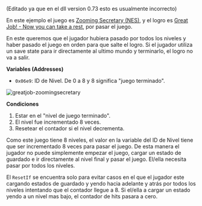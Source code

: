 (Editado ya que en el dll version 0.73 esto es usualmente incorrecto)

En este ejemplo el juego es [Zooming Secretary (NES)](http://retroachievements.org/Game/4650), y el logro es [Great Job! - Now you can take a rest](http://retroachievements.org/Achievement/55102), por pasar el juego.

En este queremos que el jugador hubiera pasado por todos los niveles y haber pasado el juego en orden para que salte el logro. Si el jugador utiliza un save state para ir directamente al ultimo mundo y terminarlo, el logro no va a salir.

**Variables (Addresses)**

- `0x06e9`: ID de Nivel. De 0 a 8 y 8 significa "juego terminado".

![greatjob-zoomingsecretary](https://user-images.githubusercontent.com/8508804/33465179-6fe458ac-d62d-11e7-8e9a-7be17c73a7a8.png)

**Condiciones**

1. Estar en el "nivel de juego terminado".
2. El nivel fue incrementado 8 veces.
3. Resetear el contador si el nivel decrementa.

Como este juego tiene 8 niveles, el valor en la variable del ID de Nivel tiene que ser incrementado 8 veces para pasar el juego. De esta manera el jugador no puede simplemente empezar el juego, cargar un estado de guardado e ir directamente al nivel final y pasar el juego. El/ella necesita pasar por todos los niveles.

El `ResetIf` se encuentra solo para evitar casos en el que el jugador este cargando estados de guardado y yendo hacia adelante y atrás por todos los niveles intentando que el contador llegue a 8. Si el/ella a cargar un estado yendo a un nivel mas bajo, el contador de hits pasara a cero.
